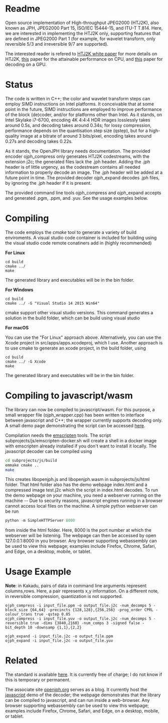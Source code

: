 # Readme #

Open source implementation of High-throughput JPEG2000 (HTJ2K), also known as JPH, JPEG2000 Part 15, ISO/IEC 15444-15, and ITU-T T.814. Here, we are interested in implementing the HTJ2K only, supporting features that are defined in JPEG2000 Part 1 (for example, for wavelet transform, only reversible 5/3 and irreversible 9/7 are supported).

The interested reader is refered to [HTJ2K white paper](https://kakadusoftware.com/wp-content/uploads/2019/09/HTJ2K-White-Paper.pdf) for more details on HTJ2K, [this](https://kakadusoftware.com/wp-content/uploads/2019/09/icip2019.pdf) paper for the attainable performance on CPU, and [this](https://kakadusoftware.com/wp-content/uploads/2019/09/ICIP2019_GPU.pdf) paper for decoding on a GPU.


# Status #

The code is written in C++; the color and wavelet transform steps can employ SIMD instructions on Intel platforms.  It conceivable that at some point in the future, SIMD instructions are employed to improve performance of the block (de)coder, and/or for platforms other than Intel.  As it stands, on Intel Skylake i7-6700, encoding 4K 4:4:4 HDR images losslessly takes around 0.5s, and decoding takes around 0.34s; for lossy compression, performance depends on the quantisation step size (qstep), but for a high-quality image at a bitrate of around 3 bits/pixel, encoding takes around 0.27s and decoding takes 0.22s.

As it stands, the OpenJPH library needs documentation. The provided encoder ojph\_compress only generates HTJ2K codestreams, with the extension j2c; the generated files lack the .jph header.  Adding the .jph header is of little urgency, as the codestream contains all needed information to properly decode an image.  The .jph header will be added at a future point in time.  The provided decoder ojph\_expand decodes .jph files, by ignoring the .jph header if it is present.

The provided command line tools ojph\_compress and ojph\_expand accepts and generated .pgm, .ppm, and .yuv. See the usage examples below.


# Compiling #

The code employs the *cmake* tool to generate a variety of build enviroments.  A visual studio code container is included for building using
the visual studio code remote conatiners add in (highly recommended)

**For Linux**

    cd build
    cmake ../
    make

The generated library and executables will be in the bin folder.

**For Windows**

    cd build
    cmake ../ -G "Visual Studio 14 2015 Win64"

cmake support other visual studio versions.  This command generates a solution in the build folder, which can be build using visual studio

**For macOS**

You can use the "For Linux" approach above.  Alternatively, you can use the Xcode project in src/apps/apps.xcodeproj, which I use.  Another approach is to use cmake to generate an xcode project, in the build folder, using

    cd build
    cmake ../ -G Xcode
    make

The generated library and executables will be in the bin folder.

# Compiling to javascript/wasm #

The library can now be compiled to javascript/wasm.  For this purpose, a small wrapper file (ojph_wrapper.cpp) has been written to interface between javascript and C++; the wrapper currently supports decoding only.  A small demo page demonstrating the script can be accessed [here](https://openjph.org/javascript/demo.html).

Compilation needs the [emscripten](https://emscripten.org/) tools. The script subprojects/js/emscripten-docker.sh will create a shell in a docker image
with emscripten already installed if you don't want to install it locally.  The javascript decoder can be compiled using
```bash
cd subprojects/js/build
emmake cmake ..
make
```

This creates libopenjph.js and libopenjph.wasm in subprojects/js/html folder.  That html folder also has the demo webpage index.html and a compressed image test.j2c which the script in index.html decodes.  To run the demo webpage on your machine, you need a webserver running on the machine -- Due to security reasons, javascript engines running in a browser cannot access local files on the machine.  A simple python webserver can be run 
```python
python -m SimpleHTTPServer 8000
```  
from inside the html folder.  Here, 8000 is the port number at which the webserver will be listening.  The webpage can then be accessed by open 127.0.0.1:8000 in you browser.   Any browser supporting webassembly can be used to view this webpage; examples include Firefox, Chrome, Safari, and Edge, on a desktop, mobile, or tablet.

# Usage Example #

**Note**: in Kakadu, pairs of data in command line arguments represent columns,rows. Here, a pair represents x,y information.  On a different note, in reversible compression, quantization is not supported.

    ojph_compress -i input_file.ppm -o output_file.j2c -num_decomps 5 -block_size {64,64} -precincts {128,128},{256,256} -prog_order CPRL -colour_trans true -qstep 0.05
    ojph_compress -i input_file.yuv -o output_file.j2c -num_decomps 5 -reversible true -dims {3840,2160} -num_comps 3 -signed false -bit_depth 10 -downsamp {1,1},{2,2}

    ojph_expand -i input_file.j2c -o output_file.ppm
    ojph_expand -i input_file.j2c -o output_file.yuv

# Related #

The standard is available [here](https://www.itu.int/rec/T-REC-T.814/en).  It is currently free of charge; I do not know if this is temporary or permanent.

The associate site [openjph.org](https://openjph.org) serves as a blog.  It currently host the [javascript](https://openjph.org/javascript/demo.html) demo of the decoder; the webpage demonstrates that the library can be compiled to javascript, and can run inside a web-browser.  Any browser supporting webassembly can be used to view this webpage; examples include Firefox, Chrome, Safari, and Edge, on a desktop, mobile, or tablet.

